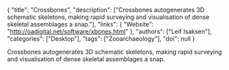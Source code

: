 {
  "title": "Crossbones",
  "description": ["Crossbones autogenerates 3D schematic skeletons, making rapid surveying and visualisation of dense skeletal assemblages a snap."],
  "links": {
    "Website": "http://oadigital.net/software/xbones.html"
  },
  "authors": ["Leif Isaksen"],
  "categories": ["Desktop"],
  "tags": ["Zooarchaeology"],
  "doi": null
}

<!-- Generated by csv2md.R – do not edit by hand -->

Crossbones autogenerates 3D schematic skeletons, making rapid surveying and visualisation of dense skeletal assemblages a snap.
